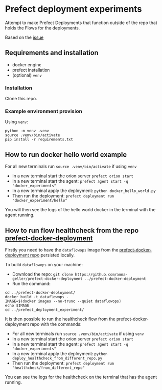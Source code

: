 # Prefect deployment experiments
Attempt to make Prefect Deployments that function outside of the repo that holds the Flows for the deployments.

Based on the [issue](https://github.com/anna-geller/prefect-docker-deployment/issues/1)

## Requirements and installation
- docker engine
- prefect installation
- (optional) `venv`

### Installation
Clone this repo.

### Example environment provision
Using `venv`:
```
python -m venv .venv
source .venv/bin/activate
pip install -r requirements.txt
```

## How to run docker hello world example
For all new terminals run `source .venv/bin/activate` if using `venv`
- In a new terminal start the orion server `prefect orion start`
- In a new terminal start the agent: `prefect agent start -q "docker_experiments"`
- In a new terminal apply the deployment: `python docker_hello_world.py`
- Then run the deployment: `prefect deployment run "docker_experiment/hello"`

You will then see the logs of the hello world docker in the terminal with the agent running.

## How to run flow healthcheck from the repo [prefect-docker-deployment](https://github.com/anna-geller/prefect-docker-deployment)
Firstly you need to have the `dataflowops` image  from the [prefect-docker-deployment repo](https://github.com/anna-geller/prefect-docker-deployment) persisted locally.

To build `dataflowops` on your machine:
- Download the repo: `git clone https://github.com/anna-geller/prefect-docker-deployment ../prefect-docker-deployment`
- Run the command:
```
cd ../prefect-docker-deployment/
docker build -t dataflowops .
IMAGE=$(docker images --no-trunc --quiet dataflowops)
echo $IMAGE
cd ../prefect_deployment_experiment/
```

It is then possible to run the healthcheck flow from the prefect-docker-deployment repo with the commands:
- For all new terminals run `source .venv/bin/activate` if using `venv`
- In a new terminal start the orion server `prefect orion start`
- In a new terminal start the agent: `prefect agent start -q "docker_experiments"`
- In a new terminal apply the deployment: `python deploy_healthcheck_from_different_repo.py`
- Then run the deployment: `prefect deployment run "healthcheck/from_different_repo"`

You can see the logs for the healthcheck on the terminal that has the agent running.
